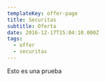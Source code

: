 ```yaml
---
templateKey: offer-page
title: Securitas
subtitle: Oferta
date: 2016-12-17T15:04:10.000Z
tags:
  - offer
  - securitas
---
```


Esto es una prueba
